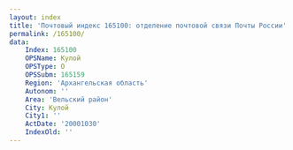```yaml
---
layout: index
title: 'Почтовый индекс 165100: отделение почтовой связи Почты России'
permalink: /165100/
data:
    Index: 165100
    OPSName: Кулой
    OPSType: О
    OPSSubm: 165159
    Region: 'Архангельская область'
    Autonom: ''
    Area: 'Вельский район'
    City: Кулой
    City1: ''
    ActDate: '20001030'
    IndexOld: ''
---
```

